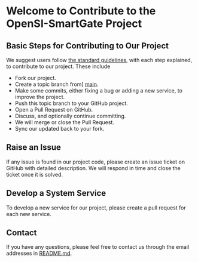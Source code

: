 # Welcome to Contribute to the OpenSI-SmartGate Project

## Basic Steps for Contributing to Our Project

We suggest users follow [the standard guidelines](https://git-scm.com/book/en/v2/GitHub-Contributing-to-a-Project), with each step explained, to contribute to our project.
These include

- Fork our project.
- Create a topic branch from[ [main](https://github.com/TheOpenSI/SmartGate/tree/main).
- Make some commits, either fixing a bug or adding a new service, to improve the project.
- Push this topic branch to your GitHub project.
- Open a Pull Request on GitHub.
- Discuss, and optionally continue committing.
- We will merge or close the Pull Request.
- Sync our updated back to your fork.

## Raise an Issue

If any issue is found in our project code, please create an issue ticket on GitHub with detailed description.
We will respond in time and close the ticket once it is solved.

## Develop a System Service

To develop a new service for our project, please create a pull request for each new service.

## Contact
If you have any questions, please feel free to contact us through the email addresses in [README.md](README.md).
